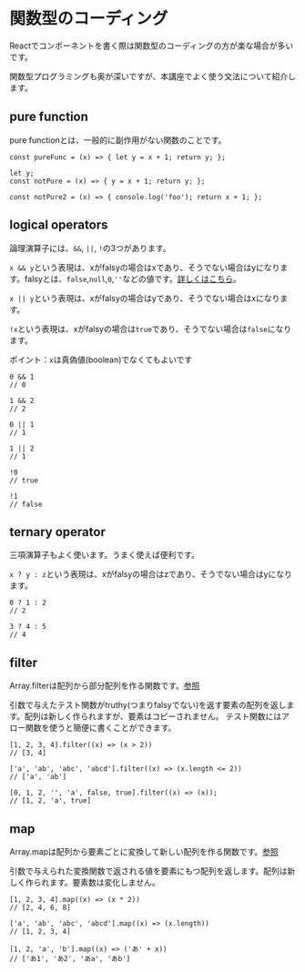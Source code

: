 # 関数型のコーディング

Reactでコンポーネントを書く際は関数型のコーディングの方が楽な場合が多いです。

関数型プログラミングも奥が深いですが、本講座でよく使う文法について紹介します。

## pure function

pure functionとは、一般的に副作用がない関数のことです。

```
const pureFunc = (x) => { let y = x + 1; return y; };

let y;
const notPure = (x) => { y = x + 1; return y; };

const notPure2 = (x) => { console.log('foo'); return x + 1; };
```

## logical operators

論理演算子には、`&&`, `||`, `!`の3つがあります。

`x && y`という表現は、xがfalsyの場合はxであり、そうでない場合はyになります。falsyとは、`false`,`null`,`0`,`''`などの値です。[詳しくはこちら](https://developer.mozilla.org/ja/docs/Glossary/Falsy)。

`x || y`という表現は、xがfalsyの場合はyであり、そうでない場合はxになります。

`!x`という表現は、xがfalsyの場合は`true`であり、そうでない場合は`false`になります。

ポイント：`x`は真偽値(boolean)でなくてもよいです

```
0 && 1
// 0

1 && 2
// 2

0 || 1
// 1

1 || 2
// 1

!0
// true

!1
// false
```

## ternary operator

三項演算子もよく使います。うまく使えば便利です。

`x ? y : z`という表現は、xがfalsyの場合はzであり、そうでない場合はyになります。

```
0 ? 1 : 2
// 2

3 ? 4 : 5
// 4
```

## filter

Array.filterは配列から部分配列を作る関数です。[参照](https://developer.mozilla.org/ja/docs/Web/JavaScript/Reference/Global_Objects/Array/filter)

引数で与えたテスト関数がtruthy(つまりfalsyでない)を返す要素の配列を返します。配列は新しく作られますが、要素はコピーされません。
テスト関数にはアロー関数を使うと簡便に書くことができます。

```
[1, 2, 3, 4].filter((x) => (x > 2))
// [3, 4]

['a', 'ab', 'abc', 'abcd'].filter((x) => (x.length <= 2))
// ['a', 'ab']

[0, 1, 2, '', 'a', false, true].filter((x) => (x));
// [1, 2, 'a', true]
```

## map

Array.mapは配列から要素ごとに変換して新しい配列を作る関数です。[参照](https://developer.mozilla.org/ja/docs/Web/JavaScript/Reference/Global_Objects/Array/map)

引数で与えられた変換関数で返される値を要素にもつ配列を返します。配列は新しく作られます。要素数は変化しません。

```
[1, 2, 3, 4].map((x) => (x * 2))
// [2, 4, 6, 8]

['a', 'ab', 'abc', 'abcd'].map((x) => (x.length))
// [1, 2, 3, 4]

[1, 2, 'a', 'b'].map((x) => ('あ' + x))
// ['あ1', 'あ2', 'あa', 'あb']
```
